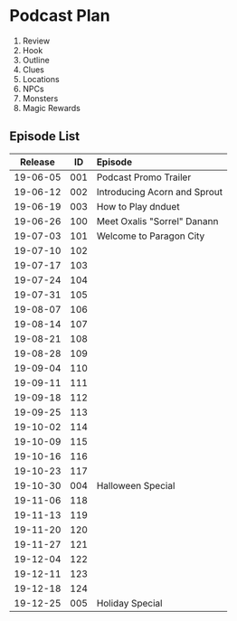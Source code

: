 # Podcast Plan

1. Review
2. Hook
3. Outline
4. Clues
5. Locations
6. NPCs
7. Monsters
8. Magic Rewards

## Episode List
| Release  | ID  | Episode |
|:--------:|:---:|:------- |
| 19-06-05 | 001 | Podcast Promo Trailer |
| 19-06-12 | 002 | Introducing Acorn and Sprout |
| 19-06-19 | 003 | How to Play dnduet |
| 19-06-26 | 100 | Meet Oxalis "Sorrel" Danann |
| 19-07-03 | 101 | Welcome to Paragon City |
| 19-07-10 | 102 |  |
| 19-07-17 | 103 |  |
| 19-07-24 | 104 |  |
| 19-07-31 | 105 |  |
| 19-08-07 | 106 |  |
| 19-08-14 | 107 |  |
| 19-08-21 | 108 |  |
| 19-08-28 | 109 |  |
| 19-09-04 | 110 |  |
| 19-09-11 | 111 |  |
| 19-09-18 | 112 |  |
| 19-09-25 | 113 |  |
| 19-10-02 | 114 |  |
| 19-10-09 | 115 |  |
| 19-10-16 | 116 |  |
| 19-10-23 | 117 |  |
| 19-10-30 | 004 | Halloween Special | 
| 19-11-06 | 118 |  |
| 19-11-13 | 119 |  |
| 19-11-20 | 120 |  |
| 19-11-27 | 121 |  |
| 19-12-04 | 122 |  |
| 19-12-11 | 123 |  |
| 19-12-18 | 124 |  |
| 19-12-25 | 005 | Holiday Special |
